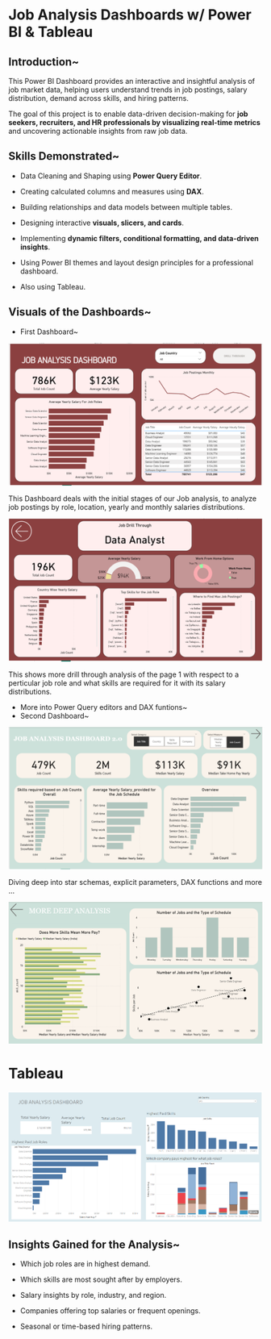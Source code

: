 # Job Analysis Dashboards w/ Power BI & Tableau

## Introduction~

This Power BI Dashboard provides an interactive and insightful analysis of job market data, helping users understand trends in job postings, salary distribution, demand across skills, and hiring patterns.

The goal of this project is to enable data-driven decision-making for **job seekers, recruiters, and HR professionals by visualizing real-time metrics** and uncovering actionable insights from raw job data.

## Skills Demonstrated~

- Data Cleaning and Shaping using **Power Query Editor**.

- Creating calculated columns and measures using **DAX**.

- Building relationships and data models between multiple tables.

- Designing interactive **visuals, slicers, and cards**.

- Implementing **dynamic filters, conditional formatting, and data-driven insights**.

- Using Power BI themes and layout design principles for a professional dashboard.

- Also using Tableau.



## Visuals of the Dashboards~

- First Dashboard~

![Dashboard 1 Page 1](/Dashboard%20Images/Dashboard%201%20Page%201.png)

This Dashboard deals with the initial stages of our Job analysis, to analyze job postings by role, location, yearly and monthly salaries distributions.

![Dashboard 1 Page 2](/Dashboard%20Images/Dashboard%201%20Page%202.png)

This shows more drill through analysis of the page 1 with respect to a perticular job role and what skills are required for it with its salary distributions.

- More into Power Query editors and DAX funtions~
- Second Dashboard~

![Dashboard 2 Page 1](/Dashboard%20Images/Dashboard%202%20Page%201.png)

Diving deep into star schemas, explicit parameters, DAX functions and more ...

![Dashboard 2 Page 2](/Dashboard%20Images/Dashboard%202%20Page%202.png)

# Tableau
![Dashboard 1 Page 1](Job-Analysis-Tableau.png)


## Insights Gained for the Analysis~

- Which job roles are in highest demand.

- Which skills are most sought after by employers.

- Salary insights by role, industry, and region.

- Companies offering top salaries or frequent openings.

- Seasonal or time-based hiring patterns.
